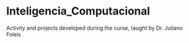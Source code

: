 # Inteligencia_Computacional
Activity and projects developed during the curse, taught by Dr. Juliano Foleis 
